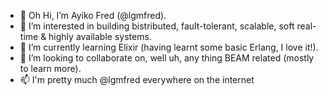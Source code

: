 - 👋 Oh Hi, I’m Ayiko Fred (@lgmfred).
- 👀 I’m interested in building bistributed, fault-tolerant, scalable, soft real-time & highly available systems. 
- 🌱 I’m currently learning Elixir (having learnt some basic Erlang, I love it!).
- 💞️ I’m looking to collaborate on, well uh, any thing BEAM related (mostly to learn more).
- 📫 I'm pretty much @lgmfred everywhere on the internet

<!---
lgmfred/lgmfred is a ✨ special ✨ repository because its `README.md` (this file) appears on your GitHub profile.
You can click the Preview link to take a look at your changes.
--->
